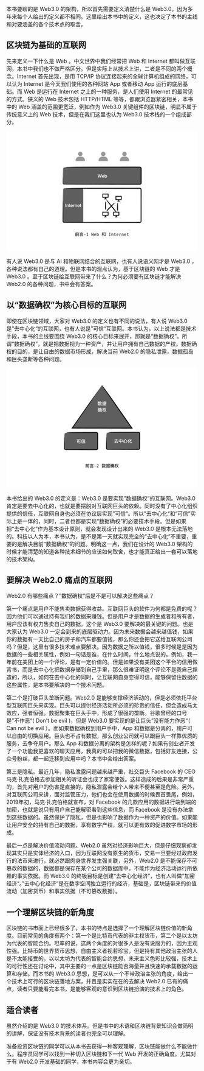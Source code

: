 本书要聊的是 Web3.0 的架构，所以首先需要定义清楚什么是 Web3.0，因为多年来每个人给出的定义都不相同。这里给出本书中的定义，这也决定了本书的主线和对要涵盖的各个技术点的取舍。

## 区块链为基础的互联网
先来定义一下什么是 Web 。中文世界中我们经常把 Web 和 Internet 都叫做互联网，本书中我们也不做严格区分。但是实际上从技术上讲，二者是不同的两个概念。Internet 首先出现，是用 TCP/IP 协议连接起来的全球计算机组成的网络，可以认为 Internet 是今天我们使用的各种网站 App 或者移动 App 运行的底层基础。而 Web 是运行在 Internet 之上的一种服务，是人们使用 Internet 的最常见的方式。狭义的 Web 技术包括 HTTP/HTML 等等，都跟浏览器紧密相关，本书中的 Web 涵盖的范围更宽泛，例如作为 Web3.0 关键组件的区块链，明显不属于传统意义上的 Web 技术，但是在我们这里也认为 Web3.0 技术栈的一个组成部分。

![](imgs/0-1.jpg)

有人说 Web3.0 是与 AI 和物联网结合的互联网，也有人说语义网才是 Web3.0 ，各种说法都有自己的道理。但是本书的观点认为，基于区块链的 Web 才是 Web3.0 。至于区块链给互联网带来了什么？为何必须要有区块链才能解决 Web2.0 的各种问题，书中会有答案。

## 以“数据确权”为核心目标的互联网

即使在区块链领域，大家对 Web3.0 的定义也有不同的说法，有人说 Web3.0 是”去中心化“的互联网，也有人说是”可信“互联网。本书认为，以上说法都是技术手段，本书的主线要围绕 Web3.0 的核心目标来展开，那就是“数据确权”。所谓“数据确权”，就是把数据视为一种资产，并让用户拥有自己数据的产权。数据确权的目的，是让自由的数据市场形成，解决当前 Web2.0 的隐私泄露，数据孤岛和巨头垄断等各种问题。

![](imgs/0-2.jpg)

本书给出的 Web3.0 的定义是：Web3.0 是要实现”数据确权“的互联网。Web3.0 肯定是要去中心化的，也就是要摆脱对互联网巨头的依赖。同时没有了中心化组织提供的信任，互联网自身也必须在协议层实现”可信“。所以”去中心化“和“可信”实际上是一体的，同时，二者也都是实现“数据确权”的必要技术手段。但是如果把“去中心化”作为基本设计原则，就会发现设计出来的 Web3.0 是根本无法落地的。科技以人为本，本书认为，是不是第一天就实现完全的“去中心化”不重要，重要的是解决目前”数据确权“的问题。明确这一点，我们在设计的 Web3.0 架构的时候才能清楚的知道各种技术细节的应该如何取舍，也才能真正给出一套可以落地的技术架构。

## 要解决 Web2.0 痛点的互联网

Web2.0 有哪些痛点？”数据确权“后是不是可以解决这些痛点？

第一个痛点是用户不能售卖数据获得收益。互联网巨头的软件为何都是免费的呢？因为他们可以通过持有我们的数据来赚钱。但是用户才是数据的生成者和所有者，用户应该有权力售卖自己的数据。这个是 Web3.0 要解决的最关键的问题。也是大家认为 Web3.0 一定会到来的底层驱动力。因为未来数据会越来越值钱，如果你的数据有一天比自己的房子和汽车都要值钱，那么你还会把它送给互联网公司吗？但是，这里有很多技术难点要解决。因为数据之所以值钱，很多时候是是因为数据的一些相关属性，例如一句话是谁，在什么时间，什么地点说的。例如，我一年前在美团上的一个评论，是有一定价值的。但是如果没有美团这个平台的信用做背书，而是去中心化把数据存储到自己手里，那么很难证明这个评论不是我自己捏造的，所以，如何在去中心化的同时，让互联网自身变得可信，能够保留住数据的这些属性，是本书要解决的一个技术问题。

第二个是打破巨头垄断问题。Web2.0 是能够支撑经济活动的，但是必须依托平台型互联网巨头来实现。巨头可以提供经济活动所必须的珍贵的信任，但会造成马太效应，强者恒强。数据聚集在巨头手中，形成了很强的垄断。谷歌曾经的口号是”不作恶“( Don't be evil )，但是 Web3.0 要实现的是让巨头”没有能力作恶“（ Can not be evil ）。而如果数据确权到用户手中，App 和数据是分离的，用户可以自由的切换应用。巨头也不占有数据，那么创业公司就可以跟巨头一样靠优质的服务，去争夺用户。那么 App 和数据分离的架构是怎样的呢？如果有创业者开发了一个功能我更喜欢的聊天应用，我真的可以把我的微信数据，包括好友连接，公众号粉丝，都一起迁移到应用中吗？本书中会给出答案。

第三是隐私。最近几年，隐私泄露问题越来越严重，社交巨头 Facebook 的 CEO 马克·扎克伯格去参加相关的听证会也成了家常便饭。这样造成的后果是非常严重的，首先对用户的伤害是直接的，隐私泄露会给个人带来不便甚至是危险。另外，对互联网公司来讲，面对监管压力，他们也会在使用数据的时候畏首畏尾，例如，2019年初，马克·扎克伯格就宣布，对 Facebook 的几款应用的数据进行端到端的加密，也就是说只有用户自己能解密看到这些信息，而 Facebook 是没有办法拿到这些数据的。虽然保护了隐私，但是也影响了数据作为一种资产的价值。如果能让用户安全的持有自己的数据，享有数字产权，就可以更有效的促进数字市场的形成。

最后一点是解决价值流动问题。Web2.0 虽然对经济影响巨大，但是仔细观察却发现其实只是实体经济的入口，因为互联网没有原生的货币，交易一旦要经过政府发行的法币来进行，就必然跟肉身世界发生强关联，另外，Web2.0 是不能保存不可篡改的数据的，数据都是保存在某个公司的数据库中，不能作为经济活动运行所依赖的事实依据。而 Web3.0 的终极目标是创建“去中心化经济”，也有人叫做”加密经济“。”去中心化经济“是在数字空间独立运行的经济，基础是，区块链带来的价值流动（加密货币）和事实依据（不可篡改数据）。

## 一个理解区块链的新角度

区块链的书市面上已经很多了，本书的特点是选择了一个理解区块链价值的新角度。目前常见的角度有两个：第一个是比特币代表的非主权货币，第二个是以太坊为代表的智能合约。坦率的说，这两个角度的对很多人是没有说服力的，因为主观性强。比特币的世界货币思想，自由主义者视若珍宝，但是持有其他政治主张的人是不太能接受的。以以太坊为代表的智能合约思想，未来主义色彩比较强，技术上的可行性还在讨论中，其中主要的一点是区块链能否海量并且快速的承载数据的运算和存储。而本书的 Web3.0 思想，是可以从一个不带政治主张的角度，给出一个技术上可行的区块链落地方案，并且是实实在在的去解决 Web2.0 已有的痛点，读者只要能看完本书，是能够客观的意识到区块链扮演的技术上的角色。

## 适合读者

虽然介绍的是 Web3.0 的技术体系。但是书中的术语和区块链背景知识会做简明的讲解，保证没有技术背景的读者也完全可以理解。

准备投资区块链的同学可以从本书去获得一种客观理解，区块链能做什么不能做什么。程序员同学可以找到一种切入区块链和下一代 Web 开发的正确角度。尤其对于有 Web2.0 开发基础的同学，本书内容会更为亲切。
